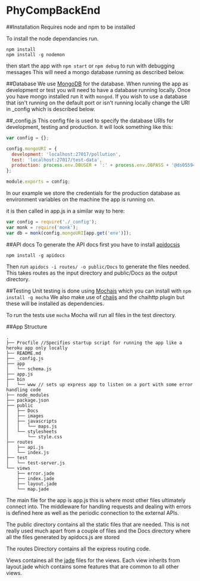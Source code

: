 # PhyCompBackEnd

##Installation
Requires node and npm to be installed

To install the node dependancies run.
```
npm install
npm install -g nodemon
```

then start the app with `npm start` or `npm debug` to run with debugging messages
This will need a mongo database running as described below.

##Database
We use [MongoDB](https://www.mongodb.org) for the database. When running the app as development or test you will need to have a database running locally. Once you have mongo installed run it with `mongod`. If you wish to use a database that isn't running on the default port or isn't running locally change the URI in \_config which is described below.

##_config.js
This config file is used to specify the database URIs for development, testing and production. It will look something like this: 
``` javascript
var config = {};

config.mongoURI = {
  development: 'localhost:27017/pollution',
  test: 'localhost:27017/test-data',
  production: process.env.DBUSER + ':' + process.env.DBPASS + '@ds055945.mlab.com:55945/pollution'
};

module.exports = config;
```
In our example we store the credentials for the production database as environment variables on the machine the app is running on.

it is then called in app.js in a similar way to here:
``` javascript
var config = require('./_config');
var monk = require('monk');
var db = monk(config.mongoURI[app.get('env')]);
```


##API docs
To generate the API docs first you have to install [apidocsjs](http://apidocjs.com)

`npm install -g apidocs`

Then run `apidocs -i routes/ -o public/Docs` to generate the files needed. This takes routes as the input directory and public/Docs as the output directory. 

##Testing
Unit testing is done using [Mochajs](http://mochajs.org) which you can install with `npm install -g mocha`
We also make use of [chaijs](http://chaijs.com) and the chaihttp plugin but these will be installed as dependencies.

To run the tests use `mocha`
Mocha will run all files in the test directory.



##App Structure
```
.
├── Procfile //Specifies startup script for running the app like a heroku app only locally
├── README.md
├── _config.js
├── app
│   └── schema.js
├── app.js
├── bin
│   └── www // sets up express app to listen on a port with some error handling code
├── node_modules
├── package.json
├── public
│   ├── Docs
│   ├── images
│   ├── javascripts
│   │   └── maps.js
│   └── stylesheets
│       └── style.css
├── routes
│   ├── api.js
│   └── index.js
├── test
│   └── test-server.js
└── views
    ├── error.jade
    ├── index.jade
    ├── layout.jade
    └── map.jade

```
The main file for the app is app.js this is where most other files ultimately connect into. The middleware for handling requests and dealing with errors is defined here as well as the periodic connection to the external APIs. 

The public directory contains all the static files that are needed. This is not really used much apart from a couple of files and the Docs directory where all the files generated by apidocs.js are stored

The routes Directory contains all the express routing code.

Views containes all the [jade](http://jade-lang.com) files for the views. Each view inherits from layout.jade which contains some features that are common to all other views.
